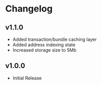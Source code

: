 # Changelog

## v1.1.0

* Added transaction/bundle caching layer
* Added address indexing state
* Increased storage size to 5Mb

## v1.0.0

* Initial Release
